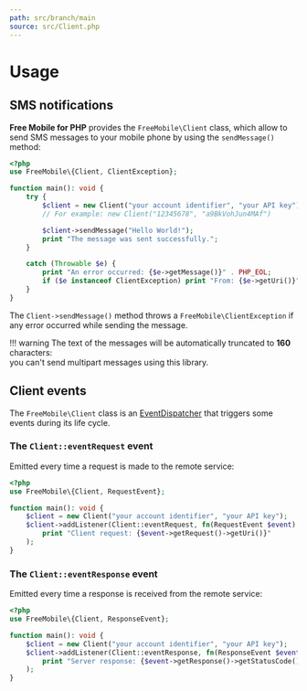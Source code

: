```yaml
---
path: src/branch/main
source: src/Client.php
---
```


# Usage

## SMS notifications
**Free Mobile for PHP** provides the `FreeMobile\Client` class, which allow to send SMS messages to your mobile phone by using the `sendMessage()` method:

``` php
<?php
use FreeMobile\{Client, ClientException};

function main(): void {
	try {
		$client = new Client("your account identifier", "your API key");
		// For example: new Client("12345678", "a9BkVohJun4MAf")

		$client->sendMessage("Hello World!");
		print "The message was sent successfully.";
	}

	catch (Throwable $e) {
		print "An error occurred: {$e->getMessage()}" . PHP_EOL;
		if ($e instanceof ClientException) print "From: {$e->getUri()}" . PHP_EOL;
	}
}
```

The `Client->sendMessage()` method throws a `FreeMobile\ClientException` if any error occurred while sending the message.

!!! warning
	The text of the messages will be automatically truncated to **160** characters:  
	you can't send multipart messages using this library.

## Client events
The `FreeMobile\Client` class is an [EventDispatcher](https://symfony.com/doc/current/components/event_dispatcher.html) that triggers some events during its life cycle.

### The `Client::eventRequest` event
Emitted every time a request is made to the remote service:

``` php
<?php
use FreeMobile\{Client, RequestEvent};

function main(): void {
	$client = new Client("your account identifier", "your API key");
	$client->addListener(Client::eventRequest, fn(RequestEvent $event) =>
		print "Client request: {$event->getRequest()->getUri()}"
	);
}
```

### The `Client::eventResponse` event
Emitted every time a response is received from the remote service:

``` php
<?php
use FreeMobile\{Client, ResponseEvent};

function main(): void {
	$client = new Client("your account identifier", "your API key");
	$client->addListener(Client::eventResponse, fn(ResponseEvent $event) =>
		print "Server response: {$event->getResponse()->getStatusCode()}"
	);
}
```
